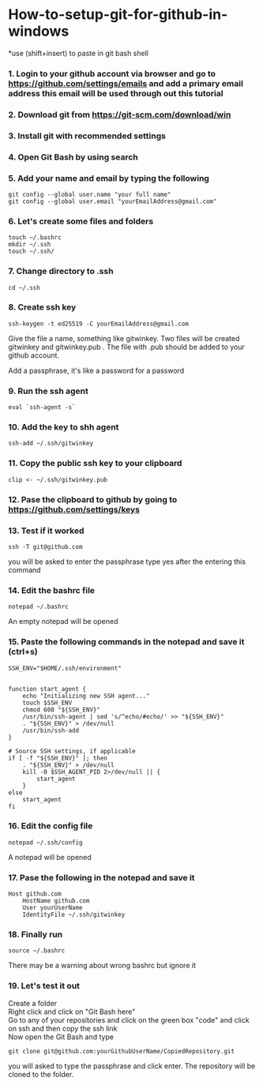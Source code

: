 # How-to-setup-git-for-github-in-windows

*use (shift+insert) to paste in git bash shell
### 1. Login to your github account via browser and go to https://github.com/settings/emails and add a primary email address this email will be used through out this tutorial 

### 2. Download git from https://git-scm.com/download/win

### 3. Install git with recommended settings


### 4. Open Git Bash by using search 

### 5. Add your name and email by typing the following 
```
git config --global user.name "your full name"
git config --global user.email "yourEmailAddress@gmail.com"
```

### 6. Let's create some files and folders
```
touch ~/.bashrc
mkdir ~/.ssh
touch ~/.ssh/
```

### 7. Change directory to .ssh
```
cd ~/.ssh
```

### 8. Create ssh key 
```
ssh-keygen -t ed25519 -C yourEmailAddress@gmail.com
```
Give the file a name, something like gitwinkey.
Two files will be created gitwinkey and gitwinkey.pub . The file with .pub should be added to your github account.

Add a passphrase, it's like a password for a password

### 9. Run the ssh agent
```
eval `ssh-agent -s`
```

### 10. Add the key to shh agent
```
ssh-add ~/.ssh/gitwinkey
```

### 11. Copy the public ssh key to your clipboard
```
clip <- ~/.ssh/gitwinkey.pub
```
### 12. Pase the clipboard to github by going to https://github.com/settings/keys

### 13. Test if it worked
```
ssh -T git@github.com
```
you will be asked to enter the passphrase
type yes after the entering this command

### 14. Edit the bashrc file
```
notepad ~/.bashrc
```
An empty notepad will be opened

### 15. Paste the following commands in the notepad and save it (ctrl+s)
```
SSH_ENV="$HOME/.ssh/environment"


function start_agent {
    echo "Initializing new SSH agent..."
    touch $SSH_ENV
    chmod 600 "${SSH_ENV}"
    /usr/bin/ssh-agent | sed 's/^echo/#echo/' >> "${SSH_ENV}"
    . "${SSH_ENV}" > /dev/null
    /usr/bin/ssh-add
}

# Source SSH settings, if applicable
if [ -f "${SSH_ENV}" ]; then
    . "${SSH_ENV}" > /dev/null
    kill -0 $SSH_AGENT_PID 2>/dev/null || {
        start_agent
    }
else
    start_agent
fi
```

### 16. Edit the config file 
```
notepad ~/.ssh/config
```
A notepad will be opened

### 17. Pase the following in the notepad and save it
```
Host github.com
    HostName github.com
    User yourUserName
    IdentityFile ~/.ssh/gitwinkey
```

### 18. Finally run
```
source ~/.bashrc
```
There may be a warning about wrong bashrc but ignore it

### 19. Let's test it out
Create a folder<br>
Right click and click on "Git Bash here" <br>
Go to any of your repositories and click on the green box "code" and click on ssh and then copy the ssh link<br>
Now open the Git Bash and type 
```
git clone git@github.com:yourGithubUserName/CopiedRepository.git
```
you will asked to type the passphrase and click enter. The repository will be cloned to the folder.





